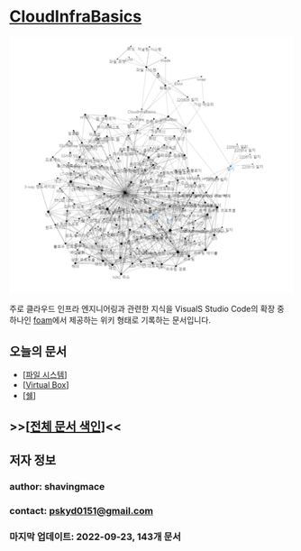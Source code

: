 # [CloudInfraBasics](https://shavingmace.github.io/CloudInfraBasics/)

![타이틀 이미지](./attachments/2022-09-26-18-20-04.png)
 
주로 클라우드 인프라 엔지니어링과 관련한 지식을 VisualS Studio Code의 확장 중 하나인 [foam](https://foambubble.github.io/foam/)에서 제공하는 위키 형태로 기록하는 문서입니다. 

## 오늘의 문서 
- [[파일 시스템]]
- [[Virtual Box]]
- [[쉘]]


## **>>[[전체 문서 색인]]<<**


## 저자 정보

### author: shavingmace
### contact: pskyd0151@gmail.com
### 마지막 업데이트: 2022-09-23, 143개 문서




[//begin]: # "Autogenerated link references for markdown compatibility"
[파일 시스템]: <docs/파일 시스템.md> "파일 시스템"
[Virtual Box]: <docs/Virtual Box.md> "VirtualBox"
[쉘]: docs/쉘.md "쉘"
[전체 문서 색인]: <docs/전체 문서 색인.md> "전체 문서 색인"
[//end]: # "Autogenerated link references"
